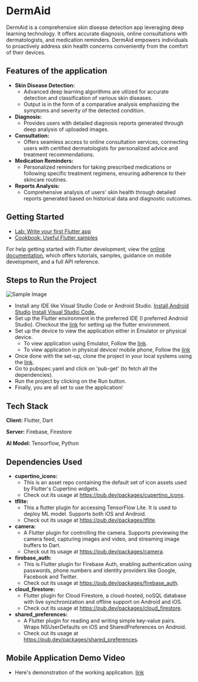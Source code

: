 
# DermAid

DermAid is a comprehensive skin disease detection app leveraging deep learning technology. It offers accurate diagnosis, online consultations with dermatologists, and medication reminders. DermAid empowers individuals to proactively address skin health concerns conveniently from the comfort of their devices.


## Features of the application


- **Skin Disease Detection:**
  - Advanced deep learning algorithms are utlized for accurate detection and classification of various skin diseases.
  - Output is in the form of a comparative analysis emphasizing the symptoms and severity of the detected condition. 
- **Diagnosis:**
  - Provides users with detailed diagnosis reports generated through deep analysis of uploaded images. 
- **Consultation:**
  - Offers seamless access to online consultation services, connecting users with certified dermatologists for personalized advice and treatment recommendations.
- **Medication Reminders:**
  - Personalized reminders for taking prescribed medications or following specific treatment regimens, ensuring adherence to their skincare routines.
- **Reports Analysis:**
  - Comprehensive analysis of users' skin health through detailed reports generated based on historical data and diagnostic outcomes. 

## Getting Started

- [Lab: Write your first Flutter app](https://docs.flutter.dev/get-started/codelab)
- [Cookbook: Useful Flutter samples](https://docs.flutter.dev/cookbook)

For help getting started with Flutter development, view the
[online documentation](https://docs.flutter.dev/), which offers tutorials,
samples, guidance on mobile development, and a full API reference.

## Steps to Run the Project
![Sample Image](https://camo.githubusercontent.com/48527564837866a4cbd547575a91db55a9699fbe1404c73bc1e39941c7c582dc/68747470733a2f2f692e7974696d672e636f6d2f76692f68667a5f417261546b5f6b2f68713732302e6a70673f7371703d2d6f61796d774568434b344645494944534672797134717041784d4941525541414141414741456c41414449516a3041674b4a442672733d414f6e34434c4162726b4f50537633686a6c32706150476456704444747a7a707451)
- Install any IDE like Visual Studio Code or Android Studio. [Install Android Studio](https://developer.android.com/studio/install) [Install Visual Studio Code.](https://code.visualstudio.com/download)
- Set up the Flutter environment in the preferred IDE (I preferred Android Studio). Checkout the [link](https://docs.flutter.dev/tools/android-studio) for setting up the flutter environment.
- Set up the device to view the application either in Emulator or physical device.
  - To view application using Emulator, Follow the [link](https://developer.android.com/studio/run/emulator).
  - To view application in physical device/ mobile phone, Follow the [link](https://stackoverflow.com/questions/54444538/how-do-i-run-test-my-flutter-app-on-a-real-device)
- Once done with the set-up, clone the project in your local systems using the [link](https://github.com/Kushagr789/DermAid).
- Go to pubspec.yaml and click on 'pub-get' (to fetch all the dependencies).
- Run the project by clicking on the Run button.
- Finally, you are all set to use the application!


## Tech Stack

**Client:** Flutter, Dart

**Server:** Firebase, Firestore

**AI Model:** Tensorflow, Python


## Dependencies Used
- **cupertino_icons:**
  - This is an asset repo containing the default set of icon assets used by Flutter's Cupertino widgets.
  - Check out its usage at https://pub.dev/packages/cupertino_icons.
- **tflite:**
  - This a flutter plugin for accessing TensorFlow Lite. It is used to deploy ML model. Supports both iOS and Android.
  - Check out its usage at https://pub.dev/packages/tflite.
- **camera:**
  - A Flutter plugin for controlling the camera. Supports previewing the camera feed, capturing images and video, and streaming image buffers to Dart.
  - Check out its usage at https://pub.dev/packages/camera.
- **firebase_auth:**
  - This is Flutter plugin for Firebase Auth, enabling authentication using passwords, phone numbers and identity providers like Google, Facebook and Twitter.
  - Check out its usage at https://pub.dev/packages/firebase_auth.
- **cloud_firestore:**
  - Flutter plugin for Cloud Firestore, a cloud-hosted, noSQL database with live synchronization and offline support on Android and iOS.
  - Check out its usage at https://pub.dev/packages/cloud_firestore.
- **shared_preferences:**
  - A Flutter plugin for reading and writing simple key-value pairs. Wraps NSUserDefaults on iOS and SharedPreferences on Android.
  - Check out its usage at https://pub.dev/packages/shared_preferences.


## Mobile Application Demo Video
- Here's demonstration of the working application. [link](https://drive.google.com/file/d/12YXexWqZhgZULfneYpYcRfdFMEGg9vVF/view?usp=drive_link)
